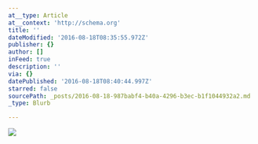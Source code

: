 ```yaml
---
at__type: Article
at__context: 'http://schema.org'
title: ''
dateModified: '2016-08-18T08:35:55.972Z'
publisher: {}
author: []
inFeed: true
description: ''
via: {}
datePublished: '2016-08-18T08:40:44.997Z'
starred: false
sourcePath: _posts/2016-08-18-987babf4-b40a-4296-b3ec-b1f1044932a2.md
_type: Blurb

---
```

![](https://the-grid-user-content.s3-us-west-2.amazonaws.com/5a1c8591-f809-4a59-94f8-a8b827b5dd6e.jpg)